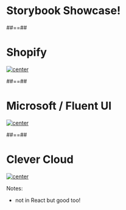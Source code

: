 <!-- .slide: class="transition" -->

# Storybook Showcase!

##==##

<!-- .slide: class="with-code" -->

# Shopify

[![center](./assets/images/storybook-shopify.png)](https://main--5d559397bae39100201eedc1.chromatic.com/?path=/story/all-components-button--all)

##==##

<!-- .slide: class="with-code" -->

# Microsoft / Fluent UI

[![center](./assets/images/storybook-microsoft.png)](https://master--628d031b55e942004ac95df1.chromatic.com/)

##==##

<!-- .slide: class="with-code" -->

# Clever Cloud

[![center](./assets/images/stobybook-clever-cloud.png)](https://www.clever-cloud.com/doc/clever-components/)

Notes:

- not in React but good too!
